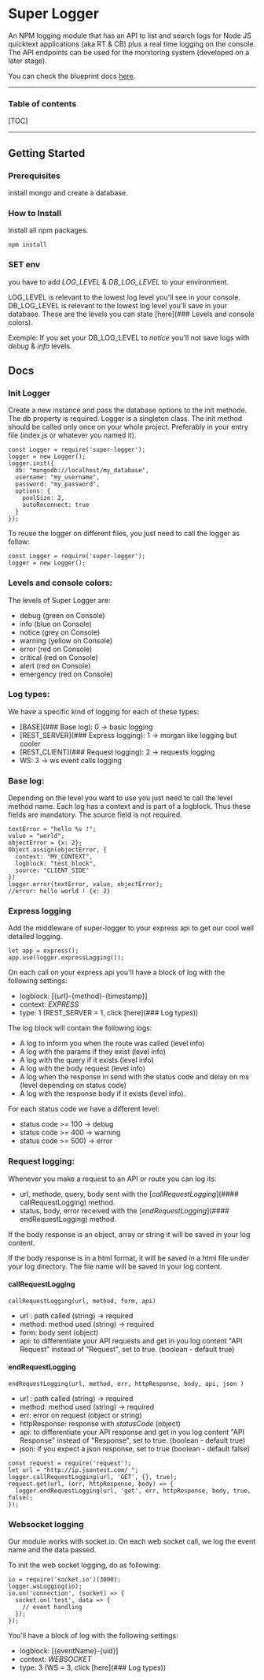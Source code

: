 
# Super Logger

An NPM logging module that has an API to list and search logs for Node JS quicktext applications (aka RT & CB) plus a real time logging on the console. The API endpoints can be used for the monitoring system (developed on a later stage). 

You can check the blueprint docs [here](https://docs.google.com/document/d/14yhGJDdrpyrpfUhlv2IQhqKwPftO5VA_YBvWIHJoFkY/edit?usp=sharing).

----------
### Table of contents

[TOC]

----------

## Getting Started
### Prerequisites

install mongo and create a database.

### How to Install

Install all npm packages.
```
npm install
```
### SET env
you have to add *LOG_LEVEL* & *DB_LOG_LEVEL* to your environment.

LOG_LEVEL is relevant to the lowest log level you'll see in your console.
DB_LOG_LEVEL is relevant to the lowest log level you'll save in your database. 
These are the levels you can state [here](### Levels and console colors).

Exemple: If you set your DB_LOG_LEVEL to *notice* you'll not save logs with *debug* & *info* levels. 

## Docs
### Init Logger
Create a new instance and pass the database options to the init methode. The db property is required.
Logger is a singleton class. The init method should be called only once on your whole project. Preferably in your entry file (index.js or whatever you named it).

```
const Logger = require('super-logger');
logger = new Logger();
logger.init({
  db: "mongodb://localhost/my_database",
  username: "my_username",
  password: "my_password",
  options: {
    poolSize: 2,
    autoReconnect: true
  }
});
```
To reuse the logger on different files, you just need to call the logger as follow:
```
const Logger = require('super-logger');
logger = new Logger();
```
### Levels and console colors:
The levels of Super Logger are:
- debug (green on Console)
- info (blue on Console)
- notice (grey on Console)
- warning (yellow on Console)
- error (red on Console)
- critical (red on Console)
- alert (red on Console)
- emergency (red on Console)

### Log types:
We have a specific kind of logging for each of these types:
- [BASE](### Base log): 0 -> basic logging
- [REST_SERVER](### Express logging): 1 -> morgan like logging but cooler
- [REST_CLIENT](### Request logging): 2 -> requests logging
- WS: 3 -> ws event calls logging

### Base log:
Depending on the level you want to use you just need to call the level method name.
Each log has a context and is part of a logblock. Thus these fields are mandatory.
The source field is not required.
```
textError = "hello %s !";
value = "world";
objectError = {x: 2};
Object.assign(objectError, {
  context: "MY_CONTEXT",
  logblock: "test_block",
  source: "CLIENT_SIDE"
})
logger.error(textError, value, objectError);
//error: hello world ! {x: 2}
```

### Express logging
Add the middleware of super-logger to your express api to get our cool well detailed logging.
```
let app = express();
app.use(logger.expressLogging());
```
On each call on your express api you'll have a block of log with the following settings:
- logblock: [{url}-{method}-{timestamp}] 
- context: *EXPRESS*
- type: 1 (REST_SERVER = 1, click [here](### Log types)) 

The log block will contain the following logs:
- A log to inform you when the route was called (level info)
- A log with the params if they exist (level info)
- A log with the query if it exists (level info)
- A log with the body request (level info)
- A log when the response in send with the status code and delay on ms (level depending on status code)
- A log with the response body if it exists (level info).

For each status code we have a different level:
- status code >= 100 -> debug
- status code >= 400 -> warning
- status code >= 500) -> error

### Request logging:
Whenever you make a request to an API or route you can log its:
- url, methode, query, body sent with the [*callRequestLogging*](#### callRequestLogging) method.
- status, body, error received with the [*endRequestLogging*](#### endRequestLogging) method.

If the body response is an object, array or string it will be saved in your log content.

If the body response is in a html format, it will be saved in a html file under your log directory. The file name will be saved in your log content.

#### callRequestLogging
```
callRequestLogging(url, method, form, api)
```
- url : path called (string) -> required
- method: method used (string) -> required
- form: body sent (object)
- api: to differentiate your API requests and get in you log content "API Request" instead of "Request", set to true. (boolean - default true)

#### endRequestLogging
```
endRequestLogging(url, method, err, httpResponse, body, api, json )
```
- url : path called (string) -> required
- method: method used (string) -> required
- err: error on request (object or string)
- httpResponse: response with *statusCode* (object)
- api: to differentiate your API response and get in you log content "API Response" instead of "Response", set to true. (boolean - default true)
- json: if you expect a json response, set to true (boolean - default false)


```
const request = require('request');
let url = "http://ip.jsontest.com/ ";
logger.callRequestLogging(url, 'GET', {}, true);
request.get(url, (err, httpResponse, body) => {
  logger.endRequestLogging(url, 'get', err, httpResponse, body, true, false);
});
```
### Websocket logging
Our module works with socket.io. On each web socket call, we log the event name and the data passed. 

To init the web socket logging, do as following:
```
io = require('socket.io')(3000);
logger.wsLogging(io);
io.on('connection', (socket) => {
  socket.on('test', data => {
    // event handling
  });
});
```
You'll have a block of log with the following settings:
- logblock: [{eventName}-{uid}] 
- context: *WEBSOCKET*
- type: 3 (WS = 3, click [here](### Log types)) 